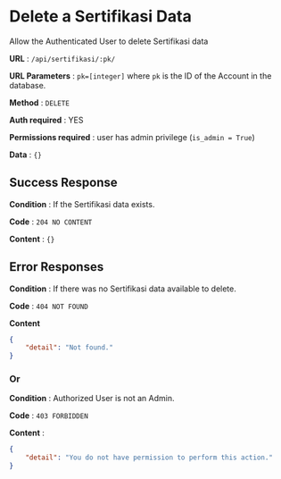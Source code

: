 # Delete a Sertifikasi Data

Allow the Authenticated User to delete Sertifikasi data

**URL** : `/api/sertifikasi/:pk/`

**URL Parameters** : `pk=[integer]` where `pk` is the ID of the Account in the
database.

**Method** : `DELETE`

**Auth required** : YES

**Permissions required** : user has admin privilege (`is_admin = True`)

**Data** : `{}`

## Success Response

**Condition** : If the Sertifikasi data exists.

**Code** : `204 NO CONTENT`

**Content** : `{}`

## Error Responses

**Condition** : If there was no Sertifikasi data available to delete.

**Code** : `404 NOT FOUND`

**Content**
```json
{
    "detail": "Not found."
}
```

### Or

**Condition** : Authorized User is not an Admin.

**Code** : `403 FORBIDDEN`

**Content** : 
```json
{
    "detail": "You do not have permission to perform this action."
}
```